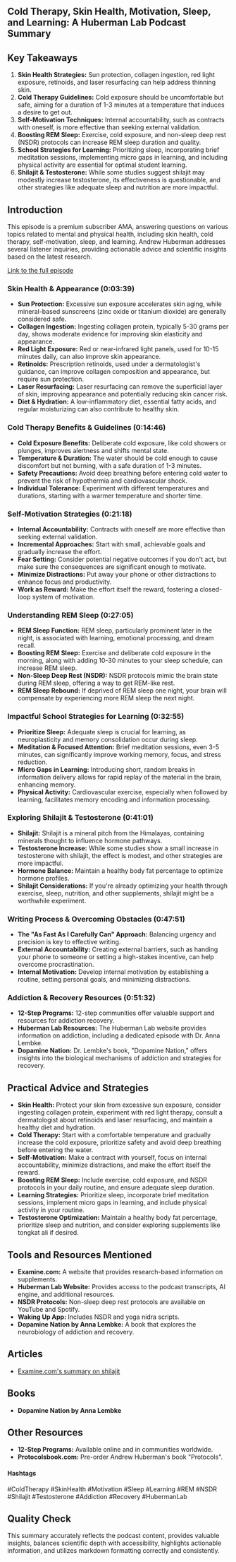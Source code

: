 ## Cold Therapy, Skin Health, Motivation, Sleep, and Learning: A Huberman Lab Podcast Summary

## Key Takeaways
1. **Skin Health Strategies:**  Sun protection, collagen ingestion, red light exposure, retinoids, and laser resurfacing can help address thinning skin.
2. **Cold Therapy Guidelines:** Cold exposure should be uncomfortable but safe, aiming for a duration of 1-3 minutes at a temperature that induces a desire to get out.
3. **Self-Motivation Techniques:**  Internal accountability, such as contracts with oneself, is more effective than seeking external validation.
4. **Boosting REM Sleep:** Exercise, cold exposure, and non-sleep deep rest (NSDR) protocols can increase REM sleep duration and quality.
5. **School Strategies for Learning:** Prioritizing sleep, incorporating brief meditation sessions, implementing micro gaps in learning, and including physical activity are essential for optimal student learning.
6. **Shilajit & Testosterone:** While some studies suggest shilajit may modestly increase testosterone, its effectiveness is questionable, and other strategies like adequate sleep and nutrition are more impactful.

## Introduction
This episode is a premium subscriber AMA, answering questions on various topics related to mental and physical health, including skin health, cold therapy, self-motivation, sleep, and learning. Andrew Huberman addresses several listener inquiries, providing actionable advice and scientific insights based on the latest research.

[Link to the full episode](https://www.youtube.com/watch?v=Gf-kC30SLtc) 

### Skin Health & Appearance (0:03:39)
- **Sun Protection:** Excessive sun exposure accelerates skin aging, while mineral-based sunscreens (zinc oxide or titanium dioxide) are generally considered safe.
- **Collagen Ingestion:** Ingesting collagen protein, typically 5-30 grams per day, shows moderate evidence for improving skin elasticity and appearance.
- **Red Light Exposure:** Red or near-infrared light panels, used for 10-15 minutes daily, can also improve skin appearance.
- **Retinoids:** Prescription retinoids, used under a dermatologist's guidance, can improve collagen composition and appearance, but require sun protection.
- **Laser Resurfacing:**  Laser resurfacing can remove the superficial layer of skin, improving appearance and potentially reducing skin cancer risk. 
- **Diet & Hydration:** A low-inflammatory diet, essential fatty acids, and regular moisturizing can also contribute to healthy skin.

### Cold Therapy Benefits & Guidelines (0:14:46)
- **Cold Exposure Benefits:** Deliberate cold exposure, like cold showers or plunges, improves alertness and shifts mental state.
- **Temperature & Duration:** The water should be cold enough to cause discomfort but not burning, with a safe duration of 1-3 minutes.
- **Safety Precautions:** Avoid deep breathing before entering cold water to prevent the risk of hypothermia and cardiovascular shock.
- **Individual Tolerance:**  Experiment with different temperatures and durations, starting with a warmer temperature and shorter time.

### Self-Motivation Strategies (0:21:18)
- **Internal Accountability:** Contracts with oneself are more effective than seeking external validation.
- **Incremental Approaches:**  Start with small, achievable goals and gradually increase the effort.
- **Fear Setting:**  Consider potential negative outcomes if you don't act, but make sure the consequences are significant enough to motivate.
- **Minimize Distractions:**  Put away your phone or other distractions to enhance focus and productivity.
- **Work as Reward:**  Make the effort itself the reward, fostering a closed-loop system of motivation.

### Understanding REM Sleep (0:27:05)
- **REM Sleep Function:** REM sleep, particularly prominent later in the night, is associated with learning, emotional processing, and dream recall.
- **Boosting REM Sleep:** Exercise and deliberate cold exposure in the morning, along with adding 10-30 minutes to your sleep schedule, can increase REM sleep. 
- **Non-Sleep Deep Rest (NSDR):**  NSDR protocols mimic the brain state during REM sleep, offering a way to get REM-like rest.
- **REM Sleep Rebound:**  If deprived of REM sleep one night, your brain will compensate by experiencing more REM sleep the next night.

### Impactful School Strategies for Learning (0:32:55)
- **Prioritize Sleep:**  Adequate sleep is crucial for learning, as neuroplasticity and memory consolidation occur during sleep. 
- **Meditation & Focused Attention:** Brief meditation sessions, even 3-5 minutes, can significantly improve working memory, focus, and stress reduction.
- **Micro Gaps in Learning:** Introducing short, random breaks in information delivery allows for rapid replay of the material in the brain, enhancing memory.
- **Physical Activity:**  Cardiovascular exercise, especially when followed by learning, facilitates memory encoding and information processing.

### Exploring Shilajit & Testosterone (0:41:01)
- **Shilajit:** Shilajit is a mineral pitch from the Himalayas, containing minerals thought to influence hormone pathways.
- **Testosterone Increase:** While some studies show a small increase in testosterone with shilajit, the effect is modest, and other strategies are more impactful.
- **Hormone Balance:**  Maintain a healthy body fat percentage to optimize hormone profiles.
- **Shilajit Considerations:** If you're already optimizing your health through exercise, sleep, nutrition, and other supplements, shilajit might be a worthwhile experiment.

### Writing Process & Overcoming Obstacles (0:47:51)
- **The "As Fast As I Carefully Can" Approach:**  Balancing urgency and precision is key to effective writing. 
- **External Accountability:**  Creating external barriers, such as handing your phone to someone or setting a high-stakes incentive, can help overcome procrastination.
- **Internal Motivation:**  Develop internal motivation by establishing a routine, setting personal goals, and minimizing distractions.

### Addiction & Recovery Resources (0:51:32)
- **12-Step Programs:**  12-step communities offer valuable support and resources for addiction recovery.
- **Huberman Lab Resources:**  The Huberman Lab website provides information on addiction, including a dedicated episode with Dr. Anna Lembke.
- **Dopamine Nation:**  Dr. Lembke's book, "Dopamine Nation," offers insights into the biological mechanisms of addiction and strategies for recovery.

## Practical Advice and Strategies
- **Skin Health:** Protect your skin from excessive sun exposure, consider ingesting collagen protein, experiment with red light therapy, consult a dermatologist about retinoids and laser resurfacing, and maintain a healthy diet and hydration.
- **Cold Therapy:** Start with a comfortable temperature and gradually increase the cold exposure, prioritize safety and avoid deep breathing before entering the water.
- **Self-Motivation:** Make a contract with yourself, focus on internal accountability, minimize distractions, and make the effort itself the reward.
- **Boosting REM Sleep:** Include exercise, cold exposure, and NSDR protocols in your daily routine, and ensure adequate sleep duration.
- **Learning Strategies:** Prioritize sleep, incorporate brief meditation sessions, implement micro gaps in learning, and include physical activity in your routine.
- **Testosterone Optimization:**  Maintain a healthy body fat percentage, prioritize sleep and nutrition, and consider exploring supplements like tongkat ali if desired.

## Tools and Resources Mentioned
- **Examine.com:** A website that provides research-based information on supplements.
- **Huberman Lab Website:** Provides access to the podcast transcripts, AI engine, and additional resources.
- **NSDR Protocols:**  Non-sleep deep rest protocols are available on YouTube and Spotify.
- **Waking Up App:** Includes NSDR and yoga nidra scripts.
- **Dopamine Nation by Anna Lembke:**  A book that explores the neurobiology of addiction and recovery.

## Articles
- [Examine.com's summary on shilajit](https://examine.com/supplements/shilajit/)

## Books
- **Dopamine Nation by Anna Lembke**

## Other Resources
- **12-Step Programs:**  Available online and in communities worldwide.
- **Protocolsbook.com:** Pre-order Andrew Huberman's book "Protocols". 

#### Hashtags  
#ColdTherapy #SkinHealth #Motivation #Sleep #Learning #REM #NSDR #Shilajit #Testosterone #Addiction #Recovery #HubermanLab

## Quality Check
This summary accurately reflects the podcast content, provides valuable insights, balances scientific depth with accessibility, highlights actionable information, and utilizes markdown formatting correctly and consistently. 
